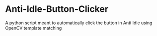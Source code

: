 # Anti-Idle-Button-Clicker
A python script meant to automatically click the button in Anti Idle using OpenCV template matching
